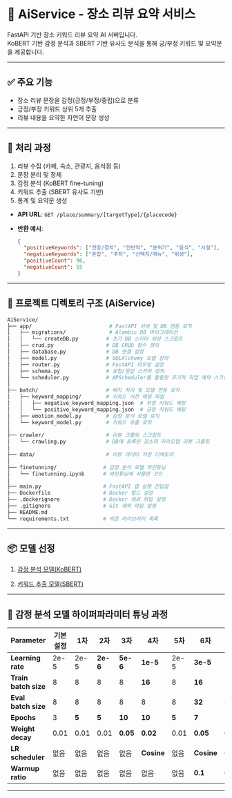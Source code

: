 # 📝 AiService - 장소 리뷰 요약 서비스

FastAPI 기반 장소 키워드 리뷰 요약 AI 서버입니다.  
KoBERT 기반 감정 분석과 SBERT 기반 유사도 분석을 통해 긍/부정 키워드 및 요약문을 제공합니다.

---

## ✅ 주요 기능

- 장소 리뷰 문장을 감정(긍정/부정/중립)으로 분류
- 긍정/부정 키워드 상위 5개 추출
- 리뷰 내용을 요약한 자연어 문장 생성

---

## 🔁 처리 과정

1. 리뷰 수집 (카페, 숙소, 관광지, 음식점 등) 
2. 문장 분리 및 정제
3. 감정 분석 (KoBERT fine-tuning)
4. 키워드 추출 (SBERT 유사도 기반)
5. 통계 및 요약문 생성

- **API URL**: `GET /place/summary/[targetType]/{placecode}`

- **반환 예시**:
  ```json
  {
    "positiveKeywords": ["전망/경치", "전반적", "분위기", "음식", "시설"],
    "negativeKeywords": ["혼잡", "주차", "선택지/메뉴", "위생"],
    "positiveCount": 96,
    "negativeCount": 55
  }
  ```

---

## 📁 프로젝트 디렉토리 구조 (AiService)

```bash
AiService/
├── app/                         # FastAPI 서버 및 DB 연동 로직
│   ├── migrations/              # Alembic DB 마이그레이션
│   │   └── createDB.py         # 초기 DB 스키마 생성 스크립트
│   ├── crud.py                 # DB CRUD 함수 정의
│   ├── database.py             # DB 연결 설정
│   ├── model.py                # SQLAlchemy 모델 정의
│   ├── router.py               # FastAPI 라우팅 설정
│   ├── schema.py               # 요청/응답 스키마 정의
│   └── scheduler.py            # APScheduler를 활용한 주기적 작업 예약 스크립트
│
├── batch/                      # 배치 처리 및 모델 연동 로직
│   ├── keyword_mapping/        # 키워드 사전 매핑 파일
│   │   ├── negative_keyword_mapping.json  # 부정 키워드 매핑
│   │   └── positive_keyword_mapping.json  # 긍정 키워드 매핑
│   ├── emotion_model.py        # 감정 분석 모델 로직
│   └── keyword_model.py        # 키워드 추출 로직
│
├── crawler/                    # 리뷰 크롤링 스크립트
│   └── crawling.py             # DB에 등록된 장소의 카카오맵 리뷰 크롤링
│
├── data/                       # 리뷰 데이터 저장 디렉토리
│
├── finetunning/               # 감정 분석 모델 파인튜닝
│   └── finetunning.ipynb      # 파인튜닝에 사용한 코드
│
├── main.py                    # FastAPI 앱 실행 진입점
├── Dockerfile                 # Docker 빌드 설정
├── .dockerignore              # Docker 제외 파일 설정
├── .gitignore                 # Git 제외 파일 설정
├── README.md
└── requirements.txt           # 의존 라이브러리 목록
```
---

## 📦 모델 선정

1. [감정 분석 모델(KoBERT)](https://huggingface.co/alsgyu/sentiment-analysis-fine-tuned-model)

   
3. [키워드 추출 모델(SBERT)](https://huggingface.co/jhgan/ko-sbert-nli)

---
   
## 🔧 감정 분석 모델 하이퍼파라미터 튜닝 과정

| Parameter       | 기본 설정 | 1차   | 2차     | 3차     | 4차     | 5차   | 6차   | n차   | 최종 설정 |
|----------------|-----------|--------|----------|----------|----------|--------|--------|--------|-------------|
| **Learning rate**     | 2e-5      | 2e-5   | **2e-6** | **5e-6** | **1e-5** | 2e-5   | **3e-5** | **1e-5** | 2e-5 |
| **Train batch size**  | 8         | 8      | 8        | 8        | **16**   | 8      | **16**  | **16**  | 16 |
| **Eval batch size**   | 8         | 8      | 8        | 8        | 8        | 8      | **32**  | **32**  | 32 |
| **Epochs**            | 3         | **5**  | **5**    | **10**   | **10**   | **5**  | **7**   | **12**  | 10 |
| **Weight decay**      | 0.01      | 0.01   | 0.01     | **0.05** | **0.02** | 0.01   | **0.05**| **0.03**| 0.05 |
| **LR scheduler**      | 없음      | 없음   | 없음     | 없음     | **Cosine** | 없음 | **Cosine** | **Cosine** | Cosine |
| **Warmup ratio**      | 없음      | 없음   | 없음     | 없음     | 없음     | 없음 | **0.1**  | **0.1**  | 0.1 |



---
